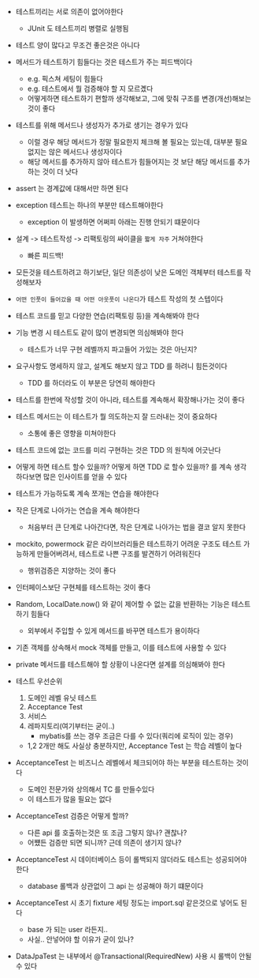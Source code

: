 - 테스트끼리는 서로 의존이 없어야한다
    - JUnit 도 테스트끼리 병렬로 실행됨

- 테스트 양이 많다고 무조건 좋은것은 아니다

- 메서드가 테스트하기 힘들다는 것은 테스트가 주는 피드백이다
    - e.g. 픽스쳐 세팅이 힘들다
    - e.g. 테스트에서 뭘 검증해야 할 지 모르곘다
    - 어떻게하면 테스트하기 편할까 생각해보고, 그에 맞춰 구조를 변경(개선)해보는 것이 좋다

- 테스트를 위해 메서드나 생성자가 추가로 생기는 경우가 있다
    - 이럴 경우 해당 메서드가 정말 필요한지 체크해 볼 필요는 있는데, 대부분 필요없지는 않은 메서드나 생성자이다
    - 해당 메서드를 추가하지 않아 테스트가 힘들어지는 것 보단 해당 메서드를 추가하는 것이 더 낫다

- assert 는 경계값에 대해서만 하면 된다

- exception 테스트는 하나의 부분만 테스트해야한다
    - exception 이 발생하면 어쩌피 아래는 진행 안되기 떄문이다

- 설계 -> 테스트작성 -> 리팩토링의 싸이클을 `짧게 자주` 거쳐야한다
    - 빠른 피드백!

- 모든것을 테스트하려고 하기보단, 일단 의존성이 낮은 도메인 객체부터 테스트를 작성해보자

- `어떤 인풋이 들어갔을 때 어떤 아웃풋이 나온다`가 테스트 작성의 첫 스텝이다

- 테스트 코드를 믿고 다양한 연습(리팩토링 등)을 계속해봐야 한다

- 기능 변경 시 테스트도 같이 많이 변경되면 의심해봐야 한다
    - 테스트가 너무 구현 레벨까지 파고들어 가있는 것은 아닌지?

- 요구사항도 명세하지 않고, 설계도 해보지 않고 TDD 를 하려니 힘든것이다
    - TDD 를 하더라도 이 부분은 당연히 해야한다

- 테스트를 한번에 작성할 것이 아니라, 테스트를 계속해서 확장해나가는 것이 좋다

- 테스트 메서드는 이 테스트가 뭘 의도하는지 잘 드러내는 것이 중요하다
    - 소통에 좋은 영향을 미쳐야한다

- 테스트 코드에 없는 코드를 미리 구현하는 것은 TDD 의 원칙에 어긋난다

- 어떻게 하면 테스트 할수 있을까? 어떻게 하면 TDD 로 할수 있을까? 를 계속 생각하다보면 많은 인사이트를 얻을 수 있다

- 테스트가 가능하도록 계속 쪼개는 연습을 해야한다

- 작은 단계로 나아가는 연습을 계속 해야한다
    - 처음부터 큰 단계로 나아간다면, 작은 단계로 나아가는 법을 결코 알지 못한다

- mockito, powermock 같은 라이브러리들은 테스트하기 어려운 구조도 테스트 가능하게 만들어버려서, 테스트로 나쁜 구조를 발견하기 어려워진다
    - 행위검증은 지양하는 것이 좋다

- 인터페이스보단 구현체를 테스트하는 것이 좋다

- Random, LocalDate.now() 와 같이 제어할 수 없는 값을 반환하는 기능은 테스트하기 힘들다
    - 외부에서 주입할 수 있게 메서드를 바꾸면 테스트가 용이하다

- 기존 객체를 상속해서 mock 객체를 만들고, 이를 테스트에 사용할 수 있다 

- private 메서드를 테스트해야 할 상황이 나온다면 설계를 의심해봐야 한다

- 테스트 우선순위
    1. 도메인 레벨 유닛 테스트  
    2. Acceptance Test  
    3. 서비스  
    4. 레파지토리(여기부터는 굳이..)  
        - mybatis를 쓰는 경우 조금은 다를 수 있다(쿼리에 로직이 있는 경우)
    - 1,2 2개만 해도 사실상 충분하지만, Acceptance Test 는 학습 레벨이 높다

- AcceptanceTest 는 비즈니스 레벨에서 체크되어야 하는 부분을 테스트하는 것이다
    - 도메인 전문가와 상의해서 TC 를 만들수있다
    - 이 테스트가 많을 필요는 없다

- AcceptanceTest 검증은 어떻게 할까?
    - 다른 api 를 호출하는것은 또 조금 그렇지 않나? 괜찮나?
    - 어쩄든 검증만 되면 되니까? 근데 의존이 생기지 않나?

- AcceptanceTest 시 데이터베이스 등이 롤백되지 않더라도 테스트는 성공되어야 한다
    - database 롤백과 상관없이 그 api 는 성공해야 하기 떄문이다

- AcceptanceTest 시 초기 fixture 세팅 정도는 import.sql 같은것으로 넣어도 된다
    - base 가 되는 user 라든지..
    - 사실.. 안넣어야 할 이유가 굳이 있나?

- DataJpaTest 는 내부에서 @Transactional(RequiredNew) 사용 시 롤백이 안될 수 있다
